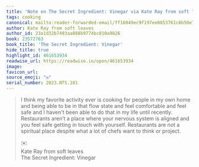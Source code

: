 ```yaml
---
title: 'Note on The Secret Ingredient: Vinegar via Kate Ray from soft leaves'
tags: cooking
canonical: mailto:reader-forwarded-email/ff16049ec9f197ee0853761c8b50e7da
author: Kate Ray from soft leaves
author_id: 23a1d32b7493aa088b9774bc010a9826
book: 23572763
book_title: 'The Secret Ingredient: Vinegar'
hide_title: true
highlight_id: 461653934
readwise_url: https://readwise.io/open/461653934
image:
favicon_url:
source_emoji: "✉️"
serial_number: 2023.NTS.101
---
```

> I think my favorite activity ever is cooking for people in my own home and being able to be in that flow state and feel comfortable and feel safe and I haven't been able to do that in my life until recently. Restaurants aren’t a place where your nervous system is aligned and you feel safe getting in touch with yourself. Restaurants are not a spiritual place despite what a lot of chefs want to think or project.
> <div class="quoteback-footer"><div class="quoteback-avatar"><span class="mini-emoji"> ✉️</span></div><div class="quoteback-metadata"><div class="metadata-inner"><span style="display:none">FROM:</span><div aria-label="Kate Ray from soft leaves" class="quoteback-author"> Kate Ray from soft leaves</div><div aria-label="The Secret Ingredient: Vinegar" class="quoteback-title"> The Secret Ingredient: Vinegar</div></div></div></div>
